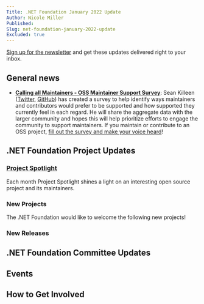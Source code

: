 ```yaml
---
Title: .NET Foundation January 2022 Update
Author: Nicole Miller
Published:
Slug: net-foundation-january-2022-update
Excluded: true
---
```



[Sign up for the newsletter](http://eepurl.com/dhL_qb) and get these updates delivered right to your inbox.

## General news

* [**Calling all Maintainers - OSS Maintainer Support Survey**](https://seankilleen.com/2022/01/announcing-the-net-oss-maintainer-support-survey/): Sean Killeen ([Twitter](https://twitter.com/sjkilleen), [GitHub](https://github.com/SeanKilleen)) has created a survey to help identify ways maintainers and contributors would prefer to be supported and how supported they currently feel in each regard. He will share the aggregate data with the larger community and hopes this will help prioritize efforts to engage the community to support maintainers. If you maintain or contribute to an OSS project, [fill out the survey and make your voice heard](https://seankilleen.com/2022/01/announcing-the-net-oss-maintainer-support-survey/)!


## .NET Foundation Project Updates

### [Project Spotlight](https://dotnetfoundation.org/projects/spotlight)

Each month Project Spotlight shines a light on an interesting open source project and its maintainers. 




### New Projects
The .NET Foundation would like to welcome the following new projects!






### New Releases







## .NET Foundation Committee Updates





## Events



## How to Get Involved





